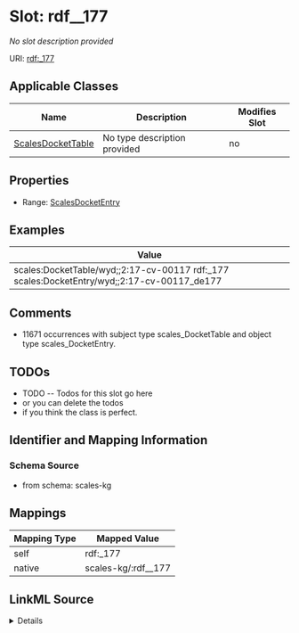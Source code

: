 

# Slot: rdf__177


_No slot description provided_





URI: [rdf:_177](http://www.w3.org/1999/02/22-rdf-syntax-ns#_177)



<!-- no inheritance hierarchy -->





## Applicable Classes

| Name | Description | Modifies Slot |
| --- | --- | --- |
| [ScalesDocketTable](../classes/ScalesDocketTable.md) | No type description provided |  no  |







## Properties

* Range: [ScalesDocketEntry](../classes/ScalesDocketEntry.md)






## Examples

| Value |
| --- |
| scales:DocketTable/wyd;;2:17-cv-00117 rdf:_177 scales:DocketEntry/wyd;;2:17-cv-00117_de177 |

## Comments

* 11671 occurrences with subject type scales_DocketTable and object type scales_DocketEntry.

## TODOs

* TODO -- Todos for this slot go here
* or you can delete the todos
* if you think the class is perfect.

## Identifier and Mapping Information







### Schema Source


* from schema: scales-kg




## Mappings

| Mapping Type | Mapped Value |
| ---  | ---  |
| self | rdf:_177 |
| native | scales-kg/:rdf__177 |




## LinkML Source

<details>
```yaml
name: rdf__177
description: No slot description provided
todos:
- TODO -- Todos for this slot go here
- or you can delete the todos
- if you think the class is perfect.
comments:
- 11671 occurrences with subject type scales_DocketTable and object type scales_DocketEntry.
examples:
- value: scales:DocketTable/wyd;;2:17-cv-00117 rdf:_177 scales:DocketEntry/wyd;;2:17-cv-00117_de177
from_schema: scales-kg
rank: 1000
slot_uri: rdf:_177
alias: rdf__177
domain_of:
- scales_DocketTable
range: scales_DocketEntry

```
</details>
